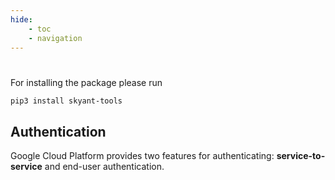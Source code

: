 ```yaml
---
hide:
    - toc
    - navigation
---
```


#


For installing the package please run

```bash
pip3 install skyant-tools
```

## Authentication

Google Cloud Platform provides two features for authenticating: __service-to-service__ and
end-user authentication.
